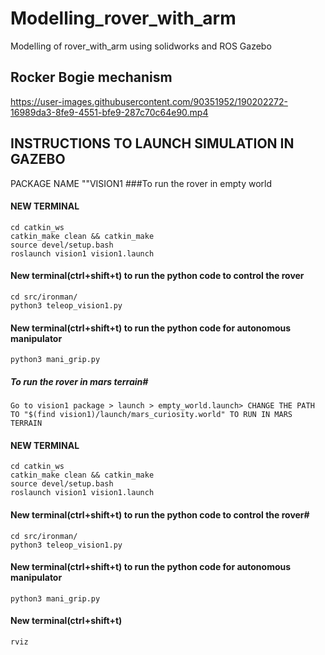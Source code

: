 # Modelling_rover_with_arm
 Modelling of rover_with_arm using solidworks and ROS Gazebo
 
## Rocker Bogie mechanism

https://user-images.githubusercontent.com/90351952/190202272-16989da3-8fe9-4551-bfe9-287c70c64e90.mp4

## INSTRUCTIONS TO LAUNCH SIMULATION IN GAZEBO

PACKAGE NAME ""VISION1
###To run the rover in empty world

#### NEW TERMINAL

````
cd catkin_ws
catkin_make clean && catkin_make
source devel/setup.bash
roslaunch vision1 vision1.launch
````

#### New terminal(ctrl+shift+t) to run the python code to control the rover

````
cd src/ironman/
python3 teleop_vision1.py
````

#### New terminal(ctrl+shift+t) to run the python code for autonomous manipulator
````
python3 mani_grip.py
````

##### To run the rover in mars terrain#
````
Go to vision1 package > launch > empty_world.launch> CHANGE THE PATH TO "$(find vision1)/launch/mars_curiosity.world" TO RUN IN MARS TERRAIN
````

#### NEW TERMINAL
````
cd catkin_ws
catkin_make clean && catkin_make
source devel/setup.bash
roslaunch vision1 vision1.launch
````
#### New terminal(ctrl+shift+t) to run the python code to control the rover#
````
cd src/ironman/
python3 teleop_vision1.py
````
#### New terminal(ctrl+shift+t) to run the python code for autonomous manipulator
````
python3 mani_grip.py
````
#### New terminal(ctrl+shift+t) 
````
rviz
````
